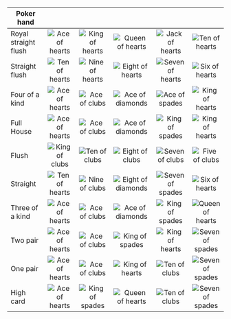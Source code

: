 | Poker hand           |                                                                                                               |                                                                                                                 |                                                                                                                       |                                                                                                                   |                                                                                                                   |
| -------------------- | :-----------------------------------------------------------------------------------------------------------: | :-------------------------------------------------------------------------------------------------------------: | :-------------------------------------------------------------------------------------------------------------------: | :---------------------------------------------------------------------------------------------------------------: | :---------------------------------------------------------------------------------------------------------------: |
| Royal straight flush | ![Ace of hearts](https://github.com/cygni/texas-holdem-client-javascript/raw/master/resources/ACE_HEARTS.png) | ![King of hearts](https://github.com/cygni/texas-holdem-client-javascript/raw/master/resources/KING_HEARTS.png) |   ![Queen of hearts](https://github.com/cygni/texas-holdem-client-javascript/raw/master/resources/QUEEN_HEARTS.png)   |  ![Jack of hearts](https://github.com/cygni/texas-holdem-client-javascript/raw/master/resources/JACK_HEARTS.png)  |   ![Ten of hearts](https://github.com/cygni/texas-holdem-client-javascript/raw/master/resources/TEN_HEARTS.png)   |
| Straight flush       | ![Ten of hearts](https://github.com/cygni/texas-holdem-client-javascript/raw/master/resources/TEN_HEARTS.png) | ![Nine of hearts](https://github.com/cygni/texas-holdem-client-javascript/raw/master/resources/NINE_HEARTS.png) |   ![Eight of hearts](https://github.com/cygni/texas-holdem-client-javascript/raw/master/resources/EIGHT_HEARTS.png)   | ![Seven of hearts](https://github.com/cygni/texas-holdem-client-javascript/raw/master/resources/SEVEN_HEARTS.png) |   ![Six of hearts](https://github.com/cygni/texas-holdem-client-javascript/raw/master/resources/SIX_HEARTS.png)   |
| Four of a kind       | ![Ace of hearts](https://github.com/cygni/texas-holdem-client-javascript/raw/master/resources/ACE_HEARTS.png) |   ![Ace of clubs](https://github.com/cygni/texas-holdem-client-javascript/raw/master/resources/ACE_CLUBS.png)   |   ![Ace of diamonds](https://github.com/cygni/texas-holdem-client-javascript/raw/master/resources/ACE_DIAMONDS.png)   |   ![Ace of spades](https://github.com/cygni/texas-holdem-client-javascript/raw/master/resources/ACE_SPADES.png)   |  ![King of hearts](https://github.com/cygni/texas-holdem-client-javascript/raw/master/resources/KING_HEARTS.png)  |
| Full House           | ![Ace of hearts](https://github.com/cygni/texas-holdem-client-javascript/raw/master/resources/ACE_HEARTS.png) |   ![Ace of clubs](https://github.com/cygni/texas-holdem-client-javascript/raw/master/resources/ACE_CLUBS.png)   |   ![Ace of diamonds](https://github.com/cygni/texas-holdem-client-javascript/raw/master/resources/ACE_DIAMONDS.png)   |  ![King of spades](https://github.com/cygni/texas-holdem-client-javascript/raw/master/resources/KING_SPADES.png)  |  ![King of hearts](https://github.com/cygni/texas-holdem-client-javascript/raw/master/resources/KING_HEARTS.png)  |
| Flush                | ![King of clubs](https://github.com/cygni/texas-holdem-client-javascript/raw/master/resources/KING_CLUBS.png) |   ![Ten of clubs](https://github.com/cygni/texas-holdem-client-javascript/raw/master/resources/TEN_CLUBS.png)   |    ![Eight of clubs](https://github.com/cygni/texas-holdem-client-javascript/raw/master/resources/EIGHT_CLUBS.png)    |  ![Seven of clubs](https://github.com/cygni/texas-holdem-client-javascript/raw/master/resources/SEVEN_CLUBS.png)  |   ![Five of clubs](https://github.com/cygni/texas-holdem-client-javascript/raw/master/resources/FIVE_CLUBS.png)   |
| Straight             | ![Ten of hearts](https://github.com/cygni/texas-holdem-client-javascript/raw/master/resources/TEN_HEARTS.png) |  ![Nine of clubs](https://github.com/cygni/texas-holdem-client-javascript/raw/master/resources/NINE_CLUBS.png)  | ![Eight of diamonds](https://github.com/cygni/texas-holdem-client-javascript/raw/master/resources/EIGHT_DIAMONDS.png) | ![Seven of spades](https://github.com/cygni/texas-holdem-client-javascript/raw/master/resources/SEVEN_SPADES.png) |   ![Six of hearts](https://github.com/cygni/texas-holdem-client-javascript/raw/master/resources/SIX_HEARTS.png)   |
| Three of a kind      | ![Ace of hearts](https://github.com/cygni/texas-holdem-client-javascript/raw/master/resources/ACE_HEARTS.png) |   ![Ace of clubs](https://github.com/cygni/texas-holdem-client-javascript/raw/master/resources/ACE_CLUBS.png)   |   ![Ace of diamonds](https://github.com/cygni/texas-holdem-client-javascript/raw/master/resources/ACE_DIAMONDS.png)   |  ![King of spades](https://github.com/cygni/texas-holdem-client-javascript/raw/master/resources/KING_SPADES.png)  | ![Queen of hearts](https://github.com/cygni/texas-holdem-client-javascript/raw/master/resources/QUEEN_HEARTS.png) |
| Two pair             | ![Ace of hearts](https://github.com/cygni/texas-holdem-client-javascript/raw/master/resources/ACE_HEARTS.png) |   ![Ace of clubs](https://github.com/cygni/texas-holdem-client-javascript/raw/master/resources/ACE_CLUBS.png)   |    ![King of spades](https://github.com/cygni/texas-holdem-client-javascript/raw/master/resources/KING_SPADES.png)    |  ![King of hearts](https://github.com/cygni/texas-holdem-client-javascript/raw/master/resources/KING_HEARTS.png)  | ![Seven of spades](https://github.com/cygni/texas-holdem-client-javascript/raw/master/resources/SEVEN_SPADES.png) |
| One pair             | ![Ace of hearts](https://github.com/cygni/texas-holdem-client-javascript/raw/master/resources/ACE_HEARTS.png) |   ![Ace of clubs](https://github.com/cygni/texas-holdem-client-javascript/raw/master/resources/ACE_CLUBS.png)   |    ![King of hearts](https://github.com/cygni/texas-holdem-client-javascript/raw/master/resources/KING_HEARTS.png)    |    ![Ten of clubs](https://github.com/cygni/texas-holdem-client-javascript/raw/master/resources/TEN_CLUBS.png)    | ![Seven of spades](https://github.com/cygni/texas-holdem-client-javascript/raw/master/resources/SEVEN_SPADES.png) |
| High card            | ![Ace of hearts](https://github.com/cygni/texas-holdem-client-javascript/raw/master/resources/ACE_HEARTS.png) | ![King of spades](https://github.com/cygni/texas-holdem-client-javascript/raw/master/resources/KING_SPADES.png) |   ![Queen of hearts](https://github.com/cygni/texas-holdem-client-javascript/raw/master/resources/QUEEN_HEARTS.png)   |    ![Ten of clubs](https://github.com/cygni/texas-holdem-client-javascript/raw/master/resources/TEN_CLUBS.png)    | ![Seven of spades](https://github.com/cygni/texas-holdem-client-javascript/raw/master/resources/SEVEN_SPADES.png) |
